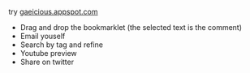 try [gaeicious.appspot.com](http://gaeicious.appspot.com/)

- Drag and drop the bookmarklet (the selected text is the comment)
- Email youself  
- Search by tag and refine 
- Youtube preview
- Share on twitter